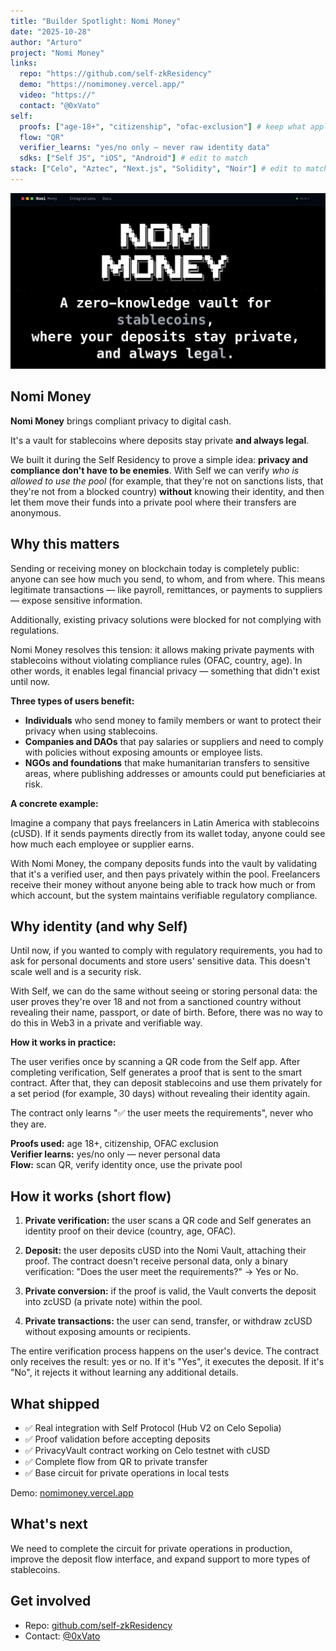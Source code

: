 ```yaml
---
title: "Builder Spotlight: Nomi Money"
date: "2025-10-28"
author: "Arturo"
project: "Nomi Money"
links:
  repo: "https://github.com/self-zkResidency"
  demo: "https://nomimoney.vercel.app/"
  video: "https://"
  contact: "@0xVato"
self:
  proofs: ["age-18+", "citizenship", "ofac-exclusion"] # keep what applies
  flow: "QR"
  verifier_learns: "yes/no only — never raw identity data"
  sdks: ["Self JS", "iOS", "Android"] # edit to match
stack: ["Celo", "Aztec", "Next.js", "Solidity", "Noir"] # edit to match
---
```


![Hero](./assets/hero.png)

## Nomi Money

**Nomi Money** brings compliant privacy to digital cash.

It's a vault for stablecoins where deposits stay private **and always legal**.

We built it during the Self Residency to prove a simple idea: **privacy and compliance don't have to be enemies**. With Self we can verify *who is allowed to use the pool* (for example, that they're not on sanctions lists, that they're not from a blocked country) **without** knowing their identity, and then let them move their funds into a private pool where their transfers are anonymous.

## Why this matters

Sending or receiving money on blockchain today is completely public: anyone can see how much you send, to whom, and from where. This means legitimate transactions — like payroll, remittances, or payments to suppliers — expose sensitive information.

Additionally, existing privacy solutions were blocked for not complying with regulations.

Nomi Money resolves this tension: it allows making private payments with stablecoins without violating compliance rules (OFAC, country, age). In other words, it enables legal financial privacy — something that didn't exist until now.

**Three types of users benefit:**

- **Individuals** who send money to family members or want to protect their privacy when using stablecoins.
- **Companies and DAOs** that pay salaries or suppliers and need to comply with policies without exposing amounts or employee lists.
- **NGOs and foundations** that make humanitarian transfers to sensitive areas, where publishing addresses or amounts could put beneficiaries at risk.

**A concrete example:**

Imagine a company that pays freelancers in Latin America with stablecoins (cUSD). If it sends payments directly from its wallet today, anyone could see how much each employee or supplier earns.

With Nomi Money, the company deposits funds into the vault by validating that it's a verified user, and then pays privately within the pool. Freelancers receive their money without anyone being able to track how much or from which account, but the system maintains verifiable regulatory compliance.

## Why identity (and why Self)

Until now, if you wanted to comply with regulatory requirements, you had to ask for personal documents and store users' sensitive data. This doesn't scale well and is a security risk.

With Self, we can do the same without seeing or storing personal data: the user proves they're over 18 and not from a sanctioned country without revealing their name, passport, or date of birth. Before, there was no way to do this in Web3 in a private and verifiable way.

**How it works in practice:**

The user verifies once by scanning a QR code from the Self app. After completing verification, Self generates a proof that is sent to the smart contract. After that, they can deposit stablecoins and use them privately for a set period (for example, 30 days) without revealing their identity again.

The contract only learns "✅ the user meets the requirements", never who they are.

**Proofs used:** age 18+, citizenship, OFAC exclusion  
**Verifier learns:** yes/no only — never personal data  
**Flow:** scan QR, verify identity once, use the private pool

## How it works (short flow)

1. **Private verification:** the user scans a QR code and Self generates an identity proof on their device (country, age, OFAC).

2. **Deposit:** the user deposits cUSD into the Nomi Vault, attaching their proof. The contract doesn't receive personal data, only a binary verification: "Does the user meet the requirements?" → Yes or No.

3. **Private conversion:** if the proof is valid, the Vault converts the deposit into zcUSD (a private note) within the pool.

4. **Private transactions:** the user can send, transfer, or withdraw zcUSD without exposing amounts or recipients.

The entire verification process happens on the user's device. The contract only receives the result: yes or no. If it's "Yes", it executes the deposit. If it's "No", it rejects it without learning any additional details.

## What shipped

- ✅ Real integration with Self Protocol (Hub V2 on Celo Sepolia)
- ✅ Proof validation before accepting deposits
- ✅ PrivacyVault contract working on Celo testnet with cUSD
- ✅ Complete flow from QR to private transfer
- ✅ Base circuit for private operations in local tests

Demo: [nomimoney.vercel.app](https://nomimoney.vercel.app/)

## What's next

We need to complete the circuit for private operations in production, improve the deposit flow interface, and expand support to more types of stablecoins.

## Get involved

- Repo: [github.com/self-zkResidency](https://github.com/self-zkResidency)
- Contact: [@0xVato](https://x.com/0xVato)
